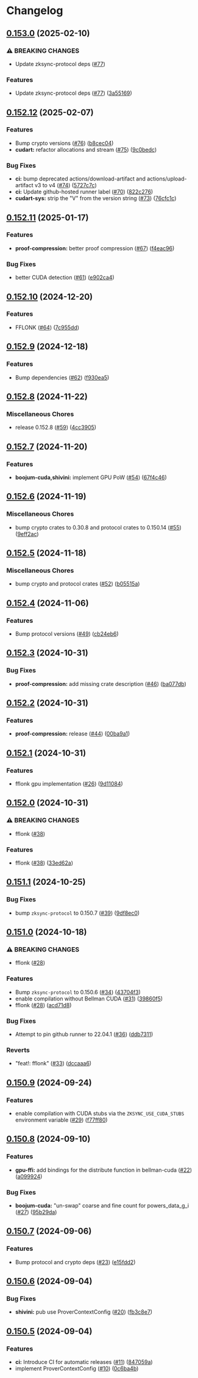# Changelog

## [0.153.0](https://github.com/matter-labs/zksync-crypto-gpu/compare/v0.152.12...v0.153.0) (2025-02-10)


### ⚠ BREAKING CHANGES

* Update zksync-protocol deps ([#77](https://github.com/matter-labs/zksync-crypto-gpu/issues/77))

### Features

* Update zksync-protocol deps ([#77](https://github.com/matter-labs/zksync-crypto-gpu/issues/77)) ([3a55169](https://github.com/matter-labs/zksync-crypto-gpu/commit/3a5516926ae2e7031257ad0bf0c6afea78e699d6))

## [0.152.12](https://github.com/matter-labs/zksync-crypto-gpu/compare/v0.152.11...v0.152.12) (2025-02-07)


### Features

* Bump crypto versions ([#76](https://github.com/matter-labs/zksync-crypto-gpu/issues/76)) ([b8cec04](https://github.com/matter-labs/zksync-crypto-gpu/commit/b8cec04e0266fb60f83f95f350c9e711f6acf75b))
* **cudart:** refactor allocations and stream ([#75](https://github.com/matter-labs/zksync-crypto-gpu/issues/75)) ([9c0bedc](https://github.com/matter-labs/zksync-crypto-gpu/commit/9c0bedc1fe29afcf7fcef03af7a0611e5611dcde))


### Bug Fixes

* **ci:** bump deprecated actions/download-artifact and actions/upload-artifact v3 to v4 ([#74](https://github.com/matter-labs/zksync-crypto-gpu/issues/74)) ([5727c7c](https://github.com/matter-labs/zksync-crypto-gpu/commit/5727c7c37a10a1be555cb9dac5685245491ae9fa))
* **ci:** Update github-hosted runner label ([#70](https://github.com/matter-labs/zksync-crypto-gpu/issues/70)) ([822c276](https://github.com/matter-labs/zksync-crypto-gpu/commit/822c276de858d69188ef8874aa8a00208fadc6a4))
* **cudart-sys:** strip the "V" from the version string ([#73](https://github.com/matter-labs/zksync-crypto-gpu/issues/73)) ([76cfc1c](https://github.com/matter-labs/zksync-crypto-gpu/commit/76cfc1c8f6fb5e0042b78bf675b6a6a1f52373e8))

## [0.152.11](https://github.com/matter-labs/zksync-crypto-gpu/compare/v0.152.10...v0.152.11) (2025-01-17)


### Features

* **proof-compression:** better proof compression ([#67](https://github.com/matter-labs/zksync-crypto-gpu/issues/67)) ([f4eac96](https://github.com/matter-labs/zksync-crypto-gpu/commit/f4eac96459a344bc9759f52f38bb26d81b931b6b))


### Bug Fixes

* better CUDA detection ([#61](https://github.com/matter-labs/zksync-crypto-gpu/issues/61)) ([e902ca4](https://github.com/matter-labs/zksync-crypto-gpu/commit/e902ca4a0e2688b2e2ebc69adbaae06d39dafc40))

## [0.152.10](https://github.com/matter-labs/zksync-crypto-gpu/compare/v0.152.9...v0.152.10) (2024-12-20)


### Features

* FFLONK ([#64](https://github.com/matter-labs/zksync-crypto-gpu/issues/64)) ([7c955dd](https://github.com/matter-labs/zksync-crypto-gpu/commit/7c955dd132b5b2a4e8a11d5bc33708a1cbd5bd88))

## [0.152.9](https://github.com/matter-labs/zksync-crypto-gpu/compare/v0.152.8...v0.152.9) (2024-12-18)


### Features

* Bump dependencies ([#62](https://github.com/matter-labs/zksync-crypto-gpu/issues/62)) ([f930ea5](https://github.com/matter-labs/zksync-crypto-gpu/commit/f930ea556c37570e7a33a6e71f729194897909ef))

## [0.152.8](https://github.com/matter-labs/zksync-crypto-gpu/compare/v0.152.7...v0.152.8) (2024-11-22)


### Miscellaneous Chores

* release 0.152.8 ([#59](https://github.com/matter-labs/zksync-crypto-gpu/issues/59)) ([4cc3905](https://github.com/matter-labs/zksync-crypto-gpu/commit/4cc3905d914de4335049c0ae5e81dafc0f9885d3))

## [0.152.7](https://github.com/matter-labs/zksync-crypto-gpu/compare/v0.152.6...v0.152.7) (2024-11-20)


### Features

* **boojum-cuda,shivini:** implement GPU PoW ([#54](https://github.com/matter-labs/zksync-crypto-gpu/issues/54)) ([67f4c46](https://github.com/matter-labs/zksync-crypto-gpu/commit/67f4c46b762ee82672b6298416c5815e700561c8))

## [0.152.6](https://github.com/matter-labs/zksync-crypto-gpu/compare/v0.152.5...v0.152.6) (2024-11-19)


### Miscellaneous Chores

* bump crypto crates to 0.30.8 and protocol crates to 0.150.14 ([#55](https://github.com/matter-labs/zksync-crypto-gpu/issues/55)) ([9eff2ac](https://github.com/matter-labs/zksync-crypto-gpu/commit/9eff2ac658376e85c2fa333b168b699885b9cda5))

## [0.152.5](https://github.com/matter-labs/zksync-crypto-gpu/compare/v0.152.4...v0.152.5) (2024-11-18)


### Miscellaneous Chores

* bump crypto and protocol crates ([#52](https://github.com/matter-labs/zksync-crypto-gpu/issues/52)) ([b05515a](https://github.com/matter-labs/zksync-crypto-gpu/commit/b05515af18e38961051a1bf6e40de9d45bd2049c))

## [0.152.4](https://github.com/matter-labs/zksync-crypto-gpu/compare/v0.152.3...v0.152.4) (2024-11-06)


### Features

* Bump protocol versions ([#49](https://github.com/matter-labs/zksync-crypto-gpu/issues/49)) ([cb24eb6](https://github.com/matter-labs/zksync-crypto-gpu/commit/cb24eb60958d0950d5ff7c772562d92930fa2577))

## [0.152.3](https://github.com/matter-labs/zksync-crypto-gpu/compare/v0.152.2...v0.152.3) (2024-10-31)


### Bug Fixes

* **proof-compression:** add missing crate description ([#46](https://github.com/matter-labs/zksync-crypto-gpu/issues/46)) ([ba077db](https://github.com/matter-labs/zksync-crypto-gpu/commit/ba077dbd497310c14bfb574888813e372d0b693a))

## [0.152.2](https://github.com/matter-labs/zksync-crypto-gpu/compare/v0.152.1...v0.152.2) (2024-10-31)


### Features

* **proof-compression:** release ([#44](https://github.com/matter-labs/zksync-crypto-gpu/issues/44)) ([00ba9a1](https://github.com/matter-labs/zksync-crypto-gpu/commit/00ba9a1ede62e71aa20a3e37870725adad89ba0b))

## [0.152.1](https://github.com/matter-labs/zksync-crypto-gpu/compare/v0.152.0...v0.152.1) (2024-10-31)


### Features

* fflonk gpu implementation ([#26](https://github.com/matter-labs/zksync-crypto-gpu/issues/26)) ([9d11084](https://github.com/matter-labs/zksync-crypto-gpu/commit/9d11084cec1bd1b88de9a28524923a5217ebd0ad))

## [0.152.0](https://github.com/matter-labs/zksync-crypto-gpu/compare/v0.151.1...v0.152.0) (2024-10-31)


### ⚠ BREAKING CHANGES

* fflonk ([#38](https://github.com/matter-labs/zksync-crypto-gpu/issues/38))

### Features

* fflonk ([#38](https://github.com/matter-labs/zksync-crypto-gpu/issues/38)) ([33ed62a](https://github.com/matter-labs/zksync-crypto-gpu/commit/33ed62afab7bb3606f7e428c354cfee4af03de49))

## [0.151.1](https://github.com/matter-labs/zksync-crypto-gpu/compare/v0.151.0...v0.151.1) (2024-10-25)


### Bug Fixes

* bump `zksync-protocol` to 0.150.7 ([#39](https://github.com/matter-labs/zksync-crypto-gpu/issues/39)) ([9df8ec0](https://github.com/matter-labs/zksync-crypto-gpu/commit/9df8ec04001e6d09a0465aaf957895aefefe122d))

## [0.151.0](https://github.com/matter-labs/zksync-crypto-gpu/compare/v0.150.9...v0.151.0) (2024-10-18)


### ⚠ BREAKING CHANGES

* fflonk ([#28](https://github.com/matter-labs/zksync-crypto-gpu/issues/28))

### Features

* Bump `zksync-protocol` to 0.150.6 ([#34](https://github.com/matter-labs/zksync-crypto-gpu/issues/34)) ([43704f3](https://github.com/matter-labs/zksync-crypto-gpu/commit/43704f3e3caa25bbe11780b0530c65e93c035c8e))
* enable compilation without Bellman CUDA ([#31](https://github.com/matter-labs/zksync-crypto-gpu/issues/31)) ([39860f5](https://github.com/matter-labs/zksync-crypto-gpu/commit/39860f574def8fdb547099afb341019afe8bdf47))
* fflonk ([#28](https://github.com/matter-labs/zksync-crypto-gpu/issues/28)) ([acd71d8](https://github.com/matter-labs/zksync-crypto-gpu/commit/acd71d80584fa6099180ed4257811783e5dc46f1))


### Bug Fixes

* Attempt to pin github runner to 22.04.1 ([#36](https://github.com/matter-labs/zksync-crypto-gpu/issues/36)) ([ddb7311](https://github.com/matter-labs/zksync-crypto-gpu/commit/ddb7311af01aff8430a7657c24eb1d2576a8c51d))


### Reverts

* "feat!: fflonk" ([#33](https://github.com/matter-labs/zksync-crypto-gpu/issues/33)) ([dccaaa6](https://github.com/matter-labs/zksync-crypto-gpu/commit/dccaaa6103950b242c3bfc548ca77a3cb1d2af37))

## [0.150.9](https://github.com/matter-labs/zksync-crypto-gpu/compare/v0.150.8...v0.150.9) (2024-09-24)


### Features

* enable compilation with CUDA stubs via the `ZKSYNC_USE_CUDA_STUBS` environment variable ([#29](https://github.com/matter-labs/zksync-crypto-gpu/issues/29)) ([f77ff80](https://github.com/matter-labs/zksync-crypto-gpu/commit/f77ff80ee4bbe6d83ffab9b9915fc922ef87c1ad))

## [0.150.8](https://github.com/matter-labs/zksync-crypto-gpu/compare/v0.150.7...v0.150.8) (2024-09-10)


### Features

* **gpu-ffi:** add bindings for the distribute function in bellman-cuda ([#22](https://github.com/matter-labs/zksync-crypto-gpu/issues/22)) ([a099924](https://github.com/matter-labs/zksync-crypto-gpu/commit/a099924566592ea0587c27ff26ea2e0f742f775f))


### Bug Fixes

* **boojum-cuda:** "un-swap" coarse and fine count for powers_data_g_i ([#27](https://github.com/matter-labs/zksync-crypto-gpu/issues/27)) ([95b29da](https://github.com/matter-labs/zksync-crypto-gpu/commit/95b29da7581121b1e2ffc068d90725a9616f7123))

## [0.150.7](https://github.com/matter-labs/zksync-crypto-gpu/compare/v0.150.6...v0.150.7) (2024-09-06)


### Features

* Bump protocol and crypto deps ([#23](https://github.com/matter-labs/zksync-crypto-gpu/issues/23)) ([e15fdd2](https://github.com/matter-labs/zksync-crypto-gpu/commit/e15fdd2720827e45cfb895debc078c6514b9cbaa))

## [0.150.6](https://github.com/matter-labs/zksync-crypto-gpu/compare/v0.150.5...v0.150.6) (2024-09-04)


### Bug Fixes

* **shivini:** pub use ProverContextConfig ([#20](https://github.com/matter-labs/zksync-crypto-gpu/issues/20)) ([fb3c8e7](https://github.com/matter-labs/zksync-crypto-gpu/commit/fb3c8e7f36998fe3ab37a67dc808d7b4624e87a4))

## [0.150.5](https://github.com/matter-labs/zksync-crypto-gpu/compare/v0.150.4...v0.150.5) (2024-09-04)


### Features

* **ci:** Introduce CI for automatic releases ([#11](https://github.com/matter-labs/zksync-crypto-gpu/issues/11)) ([847059a](https://github.com/matter-labs/zksync-crypto-gpu/commit/847059a4222b44de109eec4856d2ea70fd9ab8d3))
* implement ProverContextConfig ([#10](https://github.com/matter-labs/zksync-crypto-gpu/issues/10)) ([0c6ba4b](https://github.com/matter-labs/zksync-crypto-gpu/commit/0c6ba4bd2bf759f4d3b594b26854a10ef69d5c68))
